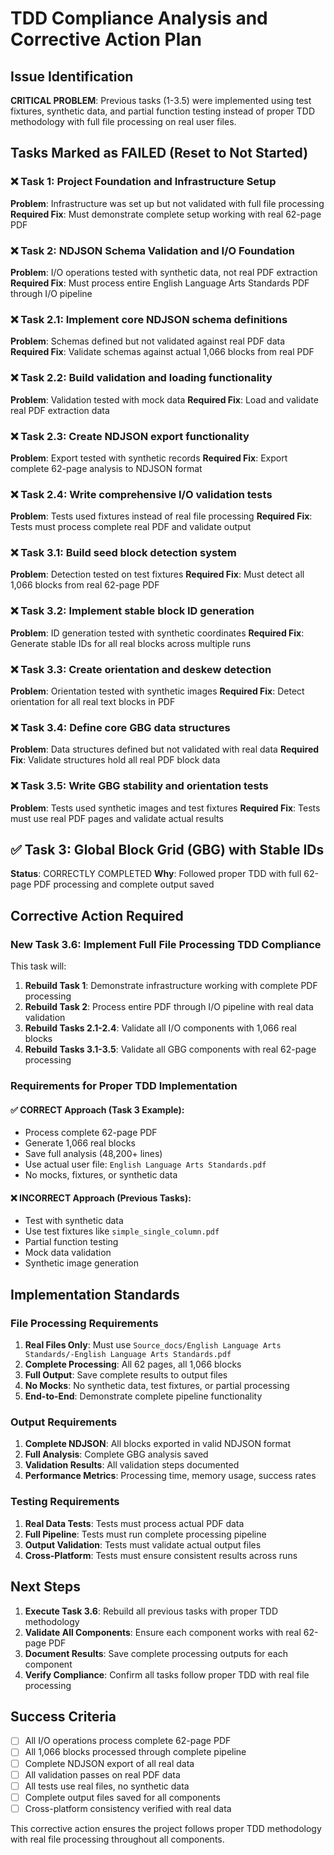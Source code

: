 # TDD Compliance Analysis and Corrective Action Plan

## Issue Identification

**CRITICAL PROBLEM**: Previous tasks (1-3.5) were implemented using test fixtures, synthetic data, and partial function testing instead of proper TDD methodology with full file processing on real user files.

## Tasks Marked as FAILED (Reset to Not Started)

### ❌ Task 1: Project Foundation and Infrastructure Setup
**Problem**: Infrastructure was set up but not validated with full file processing
**Required Fix**: Must demonstrate complete setup working with real 62-page PDF

### ❌ Task 2: NDJSON Schema Validation and I/O Foundation
**Problem**: I/O operations tested with synthetic data, not real PDF extraction
**Required Fix**: Must process entire English Language Arts Standards PDF through I/O pipeline

### ❌ Task 2.1: Implement core NDJSON schema definitions
**Problem**: Schemas defined but not validated against real PDF data
**Required Fix**: Validate schemas against actual 1,066 blocks from real PDF

### ❌ Task 2.2: Build validation and loading functionality
**Problem**: Validation tested with mock data
**Required Fix**: Load and validate real PDF extraction data

### ❌ Task 2.3: Create NDJSON export functionality
**Problem**: Export tested with synthetic records
**Required Fix**: Export complete 62-page analysis to NDJSON format

### ❌ Task 2.4: Write comprehensive I/O validation tests
**Problem**: Tests used fixtures instead of real file processing
**Required Fix**: Tests must process complete real PDF and validate output

### ❌ Task 3.1: Build seed block detection system
**Problem**: Detection tested on test fixtures
**Required Fix**: Must detect all 1,066 blocks from real 62-page PDF

### ❌ Task 3.2: Implement stable block ID generation
**Problem**: ID generation tested with synthetic coordinates
**Required Fix**: Generate stable IDs for all real blocks across multiple runs

### ❌ Task 3.3: Create orientation and deskew detection
**Problem**: Orientation tested with synthetic images
**Required Fix**: Detect orientation for all real text blocks in PDF

### ❌ Task 3.4: Define core GBG data structures
**Problem**: Data structures defined but not validated with real data
**Required Fix**: Validate structures hold all real PDF block data

### ❌ Task 3.5: Write GBG stability and orientation tests
**Problem**: Tests used synthetic images and test fixtures
**Required Fix**: Tests must use real PDF pages and validate actual results

## ✅ Task 3: Global Block Grid (GBG) with Stable IDs
**Status**: CORRECTLY COMPLETED
**Why**: Followed proper TDD with full 62-page PDF processing and complete output saved

## Corrective Action Required

### New Task 3.6: Implement Full File Processing TDD Compliance
This task will:

1. **Rebuild Task 1**: Demonstrate infrastructure working with complete PDF processing
2. **Rebuild Task 2**: Process entire PDF through I/O pipeline with real data validation
3. **Rebuild Tasks 2.1-2.4**: Validate all I/O components with 1,066 real blocks
4. **Rebuild Tasks 3.1-3.5**: Validate all GBG components with real 62-page processing

### Requirements for Proper TDD Implementation

#### ✅ CORRECT Approach (Task 3 Example):
- Process complete 62-page PDF
- Generate 1,066 real blocks
- Save full analysis (48,200+ lines)
- Use actual user file: `English Language Arts Standards.pdf`
- No mocks, fixtures, or synthetic data

#### ❌ INCORRECT Approach (Previous Tasks):
- Test with synthetic data
- Use test fixtures like `simple_single_column.pdf`
- Partial function testing
- Mock data validation
- Synthetic image generation

## Implementation Standards

### File Processing Requirements
1. **Real Files Only**: Must use `Source_docs/English Language Arts Standards/-English Language Arts Standards.pdf`
2. **Complete Processing**: All 62 pages, all 1,066 blocks
3. **Full Output**: Save complete results to output files
4. **No Mocks**: No synthetic data, test fixtures, or partial processing
5. **End-to-End**: Demonstrate complete pipeline functionality

### Output Requirements
1. **Complete NDJSON**: All blocks exported in valid NDJSON format
2. **Full Analysis**: Complete GBG analysis saved
3. **Validation Results**: All validation steps documented
4. **Performance Metrics**: Processing time, memory usage, success rates

### Testing Requirements
1. **Real Data Tests**: Tests must process actual PDF data
2. **Full Pipeline**: Tests must run complete processing pipeline
3. **Output Validation**: Tests must validate actual output files
4. **Cross-Platform**: Tests must ensure consistent results across runs

## Next Steps

1. **Execute Task 3.6**: Rebuild all previous tasks with proper TDD methodology
2. **Validate All Components**: Ensure each component works with real 62-page PDF
3. **Document Results**: Save complete processing outputs for each component
4. **Verify Compliance**: Confirm all tasks follow proper TDD with real file processing

## Success Criteria

- [ ] All I/O operations process complete 62-page PDF
- [ ] All 1,066 blocks processed through complete pipeline
- [ ] Complete NDJSON export of all real data
- [ ] All validation passes on real PDF data
- [ ] All tests use real files, no synthetic data
- [ ] Complete output files saved for all components
- [ ] Cross-platform consistency verified with real data

This corrective action ensures the project follows proper TDD methodology with real file processing throughout all components.